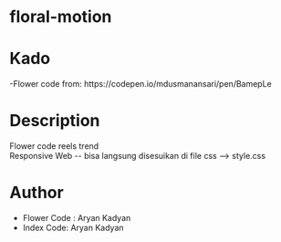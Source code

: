 # floral-motion
<h1>Kado</h1>
-Flower code from: https://codepen.io/mdusmanansari/pen/BamepLe

<h1>Description</h1>
Flower code reels trend
<br>
Responsive Web -- bisa langsung disesuikan di file css --> style.css
</br>
<h1>Author</h1>
<ul>
<li>Flower Code : Aryan Kadyan</li>
<li>Index Code: Aryan Kadyan</li>
</ul>
